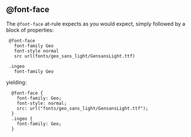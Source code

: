 
## @font-face

 The `@font-face` at-rule expects as you would expect, simply followed by a block of properties:


     @font-face
       font-family Geo
       font-style normal
       src url(fonts/geo_sans_light/GensansLight.ttf)

     .ingeo
       font-family Geo

yielding:


      @font-face {
        font-family: Geo;
        font-style: normal;
        src: url("fonts/geo_sans_light/GensansLight.ttf");
      }
      .ingeo {
        font-family: Geo;
      }

